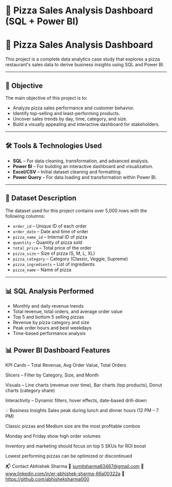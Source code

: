 # 🍕 Pizza Sales Analysis Dashboard (SQL + Power BI)

# 🍕 Pizza Sales Analysis Dashboard

This project is a complete data analytics case study that explores a pizza restaurant's sales data to derive business insights using SQL and Power BI.

---

## 📌 Objective

The main objective of this project is to:
- Analyze pizza sales performance and customer behavior.
- Identify top-selling and least-performing products.
- Uncover sales trends by day, time, category, and size.
- Build a visually appealing and interactive dashboard for stakeholders.

---

## 🛠️ Tools & Technologies Used

- **SQL** – For data cleaning, transformation, and advanced analysis.
- **Power BI** – For building an interactive dashboard and visualization.
- **Excel/CSV** – Initial dataset cleaning and formatting.
- **Power Query** – For data loading and transformation within Power BI.

---

## 🧾 Dataset Description

The dataset used for this project contains over 5,000 rows with the following columns:

- `order_id` – Unique ID of each order  
- `order_date` – Date and time of order  
- `pizza_name_id` – Internal ID of pizza  
- `quantity` – Quantity of pizza sold  
- `total_price` – Total price of the order  
- `pizza_size` – Size of pizza (S, M, L, XL)  
- `pizza_category` – Category (Classic, Veggie, Supreme)  
- `pizza_ingredients` – List of ingredients  
- `pizza_name` – Name of pizza  

---

## 📊 SQL Analysis Performed

- Monthly and daily revenue trends  
- Total revenue, total orders, and average order value  
- Top 5 and bottom 5 selling pizzas  
- Revenue by pizza category and size  
- Peak order hours and best weekdays  
- Time-based performance analysis  

## 📊 Power BI Dashboard Features

KPI Cards – Total Revenue, Avg Order Value, Total Orders

Slicers – Filter by Category, Size, and Month

Visuals – Line charts (revenue over time), Bar charts (top products), Donut charts (category share)

Interactivity – Dynamic filters, hover effects, date-based drill-down

💡 Business Insights
Sales peak during lunch and dinner hours (12 PM – 7 PM)

Classic pizzas and Medium size are the most profitable combos

Monday and Friday show high order volumes

Inventory and marketing should focus on top 5 SKUs for ROI boost

Lowest performing pizzas can be optimized or discontinued

📬 Contact
Abhishek Sharma
📧 sumitsharma63487@gmail.com
🔗 www.linkedin.com/in/er-abhishek-sharma-66a00322a
🔗 https://github.com/abhisheksharma000


